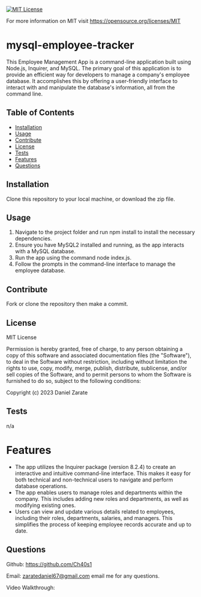 [![MIT License](https://img.shields.io/badge/License-MIT-blue.svg)](https://opensource.org/licenses/MIT)

For more information on MIT visit https://opensource.org/licenses/MIT

# mysql-employee-tracker
This Employee Management App is a command-line application built using Node.js, Inquirer, and MySQL. The primary goal of this application is to provide an efficient way for developers to manage a company's employee database. It accomplishes this by offering a user-friendly interface to interact with and manipulate the database's information, all from the command line.

## Table of Contents
* [Installation](#installation)
* [Usage](#usage)
* [Contribute](#contribute)
* [License](#license)
* [Tests](#tests)
* [Features](#features)
* [Questions](#questions)

## Installation

Clone this repository to your local machine, or download the zip file.

## Usage
1. Navigate to the project folder and run npm install to install the necessary dependencies.
2. Ensure you have MySQL2 installed and running, as the app interacts with a MySQL database.
3. Run the app using the command node index.js.
4. Follow the prompts in the command-line interface to manage the employee database.

## Contribute
Fork or clone the repository then make a commit.

## License

MIT License

Permission is hereby granted, free of charge, to any person obtaining a copy
of this software and associated documentation files (the "Software"), to deal
in the Software without restriction, including without limitation the rights
to use, copy, modify, merge, publish, distribute, sublicense, and/or sell
copies of the Software, and to permit persons to whom the Software is
furnished to do so, subject to the following conditions:

Copyright (c) 2023 Daniel Zarate

## Tests
n/a

# Features
* The app utilizes the Inquirer package (version 8.2.4) to create an interactive and intuitive command-line interface. This makes it easy for both technical and non-technical users to navigate and perform database operations.
* The app enables users to manage roles and departments within the company. This includes adding new roles and departments, as well as modifying existing ones.
* Users can view and update various details related to employees, including their roles, departments, salaries, and managers. This simplifies the process of keeping employee records accurate and up to date.

## Questions
Github: https://github.com/Ch40s1

Email: zaratedaniel67@gmail.com email me for any questions.

Video Walkthrough:
